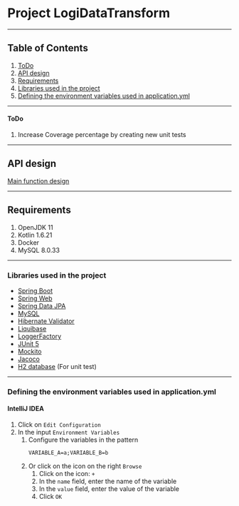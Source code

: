 # Project LogiDataTransform 

---

## Table of Contents
1. [ToDo](#todo)
2. [API design](#api-design)
3. [Requirements](#requirements)
4. [Libraries used in the project](#libraries-used-in-the-project)
5. [Defining the environment variables used in application.yml](#defining-the-environment-variables-used-in-applicationyml)

---

#### ToDo
1. Increase Coverage percentage by creating new unit tests

---
## API design

[Main function design](https://miro.com/app/board/uXjVNMKk4OI=/?moveToWidget=3458764570634815267&cot=14)

---

## Requirements
1. OpenJDK 11
2. Kotlin 1.6.21
3. Docker
4. MySQL 8.0.33

---

### Libraries used in the project
- [Spring Boot](https://spring.io/projects/spring-boot)
- [Spring Web](https://spring.io/guides/gs/serving-web-content/)
- [Spring Data JPA](https://spring.io/projects/spring-data-jpa)
- [MySQL](https://spring.io/guides/gs/accessing-data-mysql/)
- [Hibernate Validator](https://hibernate.org/validator/)
- [Liquibase](https://contribute.liquibase.com/extensions-integrations/directory/integration-docs/springboot/springboot/)
- [LoggerFactory](https://www.slf4j.org/api/org/slf4j/LoggerFactory.html)
- [JUnit 5](https://junit.org/junit5/)
- [Mockito](https://site.mockito.org/)
- [Jacoco](https://www.eclemma.org/jacoco/)
- [H2 database](https://www.h2database.com/html/main.html) (For unit test)

---
### Defining the environment variables used in application.yml

#### IntelliJ IDEA
1. Click on `Edit Configuration`
2. In the input `Environment Variables`
    1. Configure the variables in the pattern
        ```
        VARIABLE_A=a;VARIABLE_B=b
        ```
    2. Or click on the icon on the right `Browse`
        1. Click on the icon: `+`
        2. In the `name` field, enter the name of the variable
        3. In the `value` field, enter the value of the variable
        4. Click `OK`
